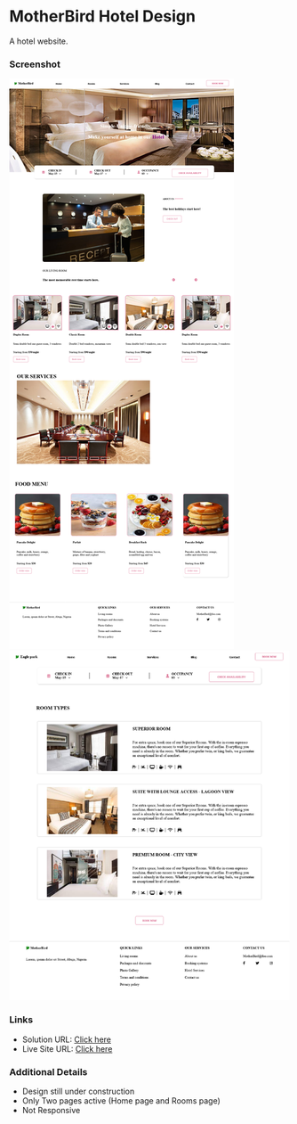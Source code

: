 # MotherBird Hotel Design
 A hotel website. 



### Screenshot

![Home page screenshot](./Homepage.png)
![Rooms page screenshot](./Roomspage.png)



### Links

- Solution URL: [Click here](https://github.com/Kb-Jr/MotherBird-Hotel-Design.git)
- Live Site URL: [Click here](https://kb-jr.github.io/MotherBird-Hotel-Design/)

### Additional Details
- Design still under construction 
- Only Two pages active (Home page and Rooms page)
- Not Responsive


